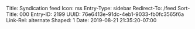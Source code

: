 Title: Syndication feed
Icon: rss
Entry-Type: sidebar
Redirect-To: /feed
Sort-Title: 000
Entry-ID: 2199
UUID: 76e6413e-91dc-4eb1-9033-fb0fc3565f6a
Link-Rel: alternate
Shaped: 1
Date: 2019-08-21 21:35:20-07:00


